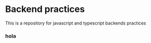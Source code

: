 # Backend practices
This is a repository for javascript and typescript backends practices

### hola
